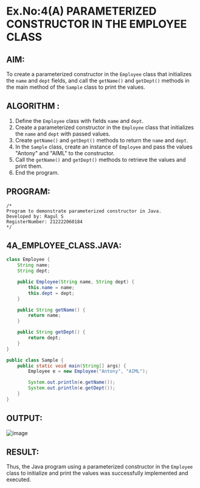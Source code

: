 # Ex.No:4(A) PARAMETERIZED CONSTRUCTOR IN THE EMPLOYEE CLASS

## AIM:
To create a parameterized constructor in the `Employee` class that initializes the `name` and `dept` fields, and call the `getName()` and `getDept()` methods in the main method of the `Sample` class to print the values.

## ALGORITHM :
1. Define the `Employee` class with fields `name` and `dept`.
2. Create a parameterized constructor in the `Employee` class that initializes the `name` and `dept` with passed values.
3. Create `getName()` and `getDept()` methods to return the `name` and `dept`.
4. In the `Sample` class, create an instance of `Employee` and pass the values "Antony" and "AIML" to the constructor.
5. Call the `getName()` and `getDept()` methods to retrieve the values and print them.
6. End the program.

## PROGRAM:
```
/*
Program to demonstrate parameterized constructor in Java.
Developed by: Ragul S
RegisterNumber: 212222060184
*/
```

## 4A_EMPLOYEE_CLASS.JAVA:
```java
class Employee {
    String name;
    String dept;

    public Employee(String name, String dept) {
        this.name = name;
        this.dept = dept;
    }

    public String getName() {
        return name;
    }

    public String getDept() {
        return dept;
    }
}

public class Sample {
    public static void main(String[] args) {
        Employee e = new Employee("Antony", "AIML");

        System.out.println(e.getName());
        System.out.println(e.getDept());
    }
}
```

## OUTPUT:
![image](https://github.com/user-attachments/assets/2fddf1a1-103a-46fb-8e56-15f823cfa571)


## RESULT:
Thus, the Java program using a parameterized constructor in the `Employee` class to initialize and print the values was successfully implemented and executed.

